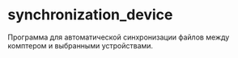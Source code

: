 # synchronization_device
Программа для автоматической синхронизации файлов между комптером и выбранными устройствами. 

